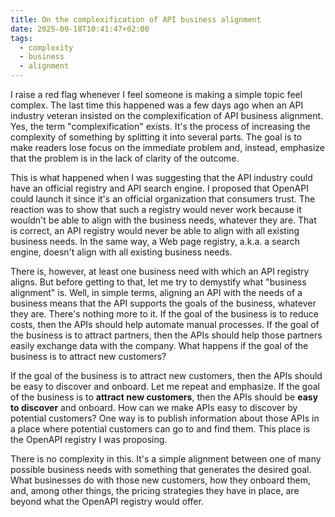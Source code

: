 ```yaml
---
title: On the complexification of API business alignment
date: 2025-09-18T10:41:47+02:00
tags:
  - complexity
  - business
  - alignment
---
```

I raise a red flag whenever I feel someone is making a simple topic feel complex. The last time this happened was a few days ago when an API industry veteran insisted on the complexification of API business alignment. Yes, the term "complexification" exists. It's the process of increasing the complexity of something by splitting it into several parts. The goal is to make readers lose focus on the immediate problem and, instead, emphasize that the problem is in the lack of clarity of the outcome.

This is what happened when I was suggesting that the API industry could have an official registry and API search engine. I proposed that OpenAPI could launch it since it's an official organization that consumers trust. The reaction was to show that such a registry would never work because it wouldn't be able to align with the business needs, whatever they are. That is correct, an API registry would never be able to align with all existing business needs. In the same way, a Web page registry, a.k.a. a search engine, doesn't align with all existing business needs.

There is, however, at least one business need with which an API registry aligns. But before getting to that, let me try to demystify what "business alignment" is. Well, in simple terms, aligning an API with the needs of a business means that the API supports the goals of the business, whatever they are. There's nothing more to it. If the goal of the business is to reduce costs, then the APIs should help automate manual processes. If the goal of the business is to attract partners, then the APIs should help those partners easily exchange data with the company. What happens if the goal of the business is to attract new customers?

If the goal of the business is to attract new customers, then the APIs should be easy to discover and onboard. Let me repeat and emphasize. If the goal of the business is to **attract new customers**, then the APIs should be **easy to discover** and onboard. How can we make APIs easy to discover by potential customers? One way is to publish information about those APIs in a place where potential customers can go to and find them. This place is the OpenAPI registry I was proposing.

There is no complexity in this. It's a simple alignment between one of many possible business needs with something that generates the desired goal. What businesses do with those new customers, how they onboard them, and, among other things, the pricing strategies they have in place, are beyond what the OpenAPI registry would offer.